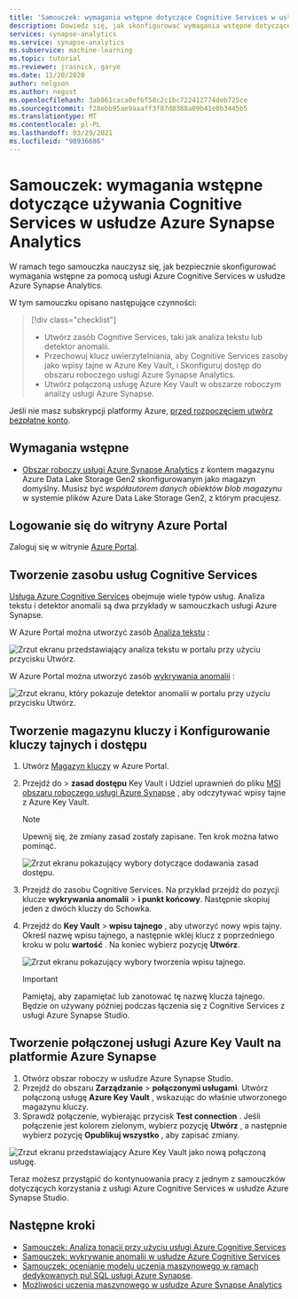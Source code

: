 ```yaml
---
title: 'Samouczek: wymagania wstępne dotyczące Cognitive Services w usłudze Azure Synapse Analytics'
description: Dowiedz się, jak skonfigurować wymagania wstępne dotyczące używania Cognitive Services w usłudze Azure Synapse.
services: synapse-analytics
ms.service: synapse-analytics
ms.subservice: machine-learning
ms.topic: tutorial
ms.reviewer: jrasnick, garye
ms.date: 11/20/2020
author: nelgson
ms.author: negust
ms.openlocfilehash: 3ab861caca0ef6f58c2c1bc722412774deb725ce
ms.sourcegitcommit: f28ebb95ae9aaaff3f87d8388a09b41e0b3445b5
ms.translationtype: MT
ms.contentlocale: pl-PL
ms.lasthandoff: 03/29/2021
ms.locfileid: "98936686"
---
```

# <a name="tutorial-prerequisites-for-using-cognitive-services-in-azure-synapse-analytics"></a>Samouczek: wymagania wstępne dotyczące używania Cognitive Services w usłudze Azure Synapse Analytics

W ramach tego samouczka nauczysz się, jak bezpiecznie skonfigurować wymagania wstępne za pomocą usługi Azure Cognitive Services w usłudze Azure Synapse Analytics.

W tym samouczku opisano następujące czynności:
> [!div class="checklist"]
> - Utwórz zasób Cognitive Services, taki jak analiza tekstu lub detektor anomalii.
> - Przechowuj klucz uwierzytelniania, aby Cognitive Services zasoby jako wpisy tajne w Azure Key Vault, i Skonfiguruj dostęp do obszaru roboczego usługi Azure Synapse Analytics.
> - Utwórz połączoną usługę Azure Key Vault w obszarze roboczym analizy usługi Azure Synapse.

Jeśli nie masz subskrypcji platformy Azure, [przed rozpoczęciem utwórz bezpłatne konto](https://azure.microsoft.com/free/).

## <a name="prerequisites"></a>Wymagania wstępne

- [Obszar roboczy usługi Azure Synapse Analytics](../get-started-create-workspace.md) z kontem magazynu Azure Data Lake Storage Gen2 skonfigurowanym jako magazyn domyślny. Musisz być *współautorem danych obiektów blob magazynu* w systemie plików Azure Data Lake Storage Gen2, z którym pracujesz.

## <a name="sign-in-to-the-azure-portal"></a>Logowanie się do witryny Azure Portal

Zaloguj się w witrynie [Azure Portal](https://portal.azure.com/).

## <a name="create-a-cognitive-services-resource"></a>Tworzenie zasobu usług Cognitive Services

[Usługa Azure Cognitive Services](../../cognitive-services/index.yml) obejmuje wiele typów usług. Analiza tekstu i detektor anomalii są dwa przykłady w samouczkach usługi Azure Synapse.

W Azure Portal można utworzyć zasób [Analiza tekstu](https://ms.portal.azure.com/#create/Microsoft.CognitiveServicesTextAnalytics) :

![Zrzut ekranu przedstawiający analiza tekstu w portalu przy użyciu przycisku Utwórz.](media/tutorial-configure-cognitive-services/tutorial-configure-cognitive-services-00b.png)

W Azure Portal można utworzyć zasób [wykrywania anomalii](https://ms.portal.azure.com/#create/Microsoft.CognitiveServicesTextAnalytics) :

![Zrzut ekranu, który pokazuje detektor anomalii w portalu przy użyciu przycisku Utwórz.](media/tutorial-configure-cognitive-services/tutorial-configure-cognitive-services-00a.png)

## <a name="create-a-key-vault-and-configure-secrets-and-access"></a>Tworzenie magazynu kluczy i Konfigurowanie kluczy tajnych i dostępu

1. Utwórz [Magazyn kluczy](https://ms.portal.azure.com/#create/Microsoft.KeyVault) w Azure Portal.
2. Przejdź do   >  **zasad dostępu** Key Vault i Udziel uprawnień do pliku [MSI obszaru roboczego usługi Azure Synapse](../security/synapse-workspace-managed-identity.md) , aby odczytywać wpisy tajne z Azure Key Vault.

   > [!NOTE]
   > Upewnij się, że zmiany zasad zostały zapisane. Ten krok można łatwo pominąć.

   ![Zrzut ekranu pokazujący wybory dotyczące dodawania zasad dostępu.](media/tutorial-configure-cognitive-services/tutorial-configure-cognitive-services-00c.png)

3. Przejdź do zasobu Cognitive Services. Na przykład przejdź do pozycji klucze **wykrywania anomalii**  >  **i punkt końcowy**. Następnie skopiuj jeden z dwóch kluczy do Schowka.

4. Przejdź do **Key Vault**  >  **wpisu tajnego** , aby utworzyć nowy wpis tajny. Określ nazwę wpisu tajnego, a następnie wklej klucz z poprzedniego kroku w polu **wartość** . Na koniec wybierz pozycję **Utwórz**.

   ![Zrzut ekranu pokazujący wybory tworzenia wpisu tajnego.](media/tutorial-configure-cognitive-services/tutorial-configure-cognitive-services-00d.png)

   > [!IMPORTANT]
   > Pamiętaj, aby zapamiętać lub zanotować tę nazwę klucza tajnego. Będzie on używany później podczas łączenia się z Cognitive Services z usługi Azure Synapse Studio.

## <a name="create-an-azure-key-vault-linked-service-in-azure-synapse"></a>Tworzenie połączonej usługi Azure Key Vault na platformie Azure Synapse

1. Otwórz obszar roboczy w usłudze Azure Synapse Studio. 
2. Przejdź do obszaru **Zarządzanie**  >  **połączonymi usługami**. Utwórz połączoną usługę **Azure Key Vault** , wskazując do właśnie utworzonego magazynu kluczy. 
3. Sprawdź połączenie, wybierając przycisk **Test connection** . Jeśli połączenie jest kolorem zielonym, wybierz pozycję **Utwórz** , a następnie wybierz pozycję **Opublikuj wszystko** , aby zapisać zmiany.

![Zrzut ekranu przedstawiający Azure Key Vault jako nową połączoną usługę.](media/tutorial-configure-cognitive-services/tutorial-configure-cognitive-services-00e.png)

Teraz możesz przystąpić do kontynuowania pracy z jednym z samouczków dotyczących korzystania z usługi Azure Cognitive Services w usłudze Azure Synapse Studio.

## <a name="next-steps"></a>Następne kroki

- [Samouczek: Analiza tonacji przy użyciu usługi Azure Cognitive Services](tutorial-cognitive-services-sentiment.md)
- [Samouczek: wykrywanie anomalii w usłudze Azure Cognitive Services](tutorial-cognitive-services-sentiment.md)
- [Samouczek: ocenianie modelu uczenia maszynowego w ramach dedykowanych pul SQL usługi Azure Synapse](tutorial-sql-pool-model-scoring-wizard.md).
- [Możliwości uczenia maszynowego w usłudze Azure Synapse Analytics](what-is-machine-learning.md)